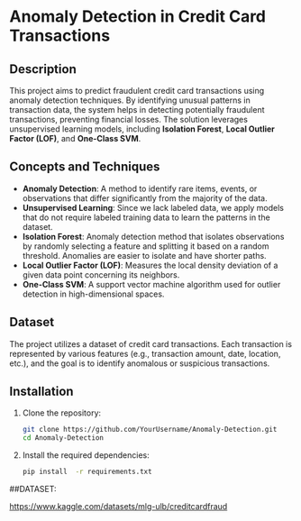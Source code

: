 # Anomaly Detection in Credit Card Transactions

## Description
This project aims to predict fraudulent credit card transactions using anomaly detection techniques. By identifying unusual patterns in transaction data, the system helps in detecting potentially fraudulent transactions, preventing financial losses. The solution leverages unsupervised learning models, including **Isolation Forest**, **Local Outlier Factor (LOF)**, and **One-Class SVM**.

## Concepts and Techniques
- **Anomaly Detection**: A method to identify rare items, events, or observations that differ significantly from the majority of the data.
- **Unsupervised Learning**: Since we lack labeled data, we apply models that do not require labeled training data to learn the patterns in the dataset.
- **Isolation Forest**: Anomaly detection method that isolates observations by randomly selecting a feature and splitting it based on a random threshold. Anomalies are easier to isolate and have shorter paths.
- **Local Outlier Factor (LOF)**: Measures the local density deviation of a given data point concerning its neighbors.
- **One-Class SVM**: A support vector machine algorithm used for outlier detection in high-dimensional spaces.

## Dataset
The project utilizes a dataset of credit card transactions. Each transaction is represented by various features (e.g., transaction amount, date, location, etc.), and the goal is to identify anomalous or suspicious transactions.

## Installation
1. Clone the repository:
   ```bash
   git clone https://github.com/YourUsername/Anomaly-Detection.git
   cd Anomaly-Detection
2. Install the required dependencies:
   ```bash
   pip install  -r requirements.txt


##DATASET:

https://www.kaggle.com/datasets/mlg-ulb/creditcardfraud
